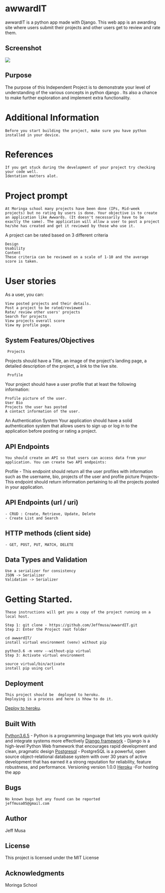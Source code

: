 # awwardIT
awwardIT is a python app made with Django.
This web app is an awarding site where users submit their projects and other users get to  review and rate them. 
 
## Screenshot

<img src="http://cleardarksky.com/csk/getcsk.php?id=AftnCyCCA">
    
## Purpose
The purpose of this Independent Project is to demonstrate your level of understanding of the various concepts in python django .
Its also a chance to make further exploration and implement extra functionality.

# Additional Information
    Before you start building the project, make sure you have python installed in your device.

# References
    If you get stuck during the development of your project try checking your code well.
    Identation matters alot.


# Project prompt
    At Moringa school many projects have been done (IPs, Mid-week projects) but no rating by users is done. Your objective is to create an application like Awwards. (It doesn't necessarily have to be exactly the same). The application will allow a user to post a project he/she has created and get it reviewed by those who use it.

A project can be rated based on 3 different criteria

    Design
    Usability
    Content
    These criteria can be reviewed on a scale of 1-10 and the average score is taken.

# User stories
As a user, you can:

    View posted projects and their details.
    Post a project to be rated/reviewed
    Rate/ review other users' projects
    Search for projects 
    View projects overall score
    View my profile page.

## System Features/Objectives
     Projects
Projects should have a Title, an image of the project's landing page, a detailed description of the project, a link to the live site.

     Profile
Your project should have a user profile that at least the following information:

    Profile picture of the user.
    User Bio
    Projects the user has posted
    A contact information of the user. 
 An Authentication System 
    Your application should have a solid authentication system that allows users to sign up or log in to the application before posting or rating a project.

    
 
##  API Endpoints
    You should create an API so that users can access data from your application. You can create two API endpoints:

Profile - This endpoint should return all the user profiles with information such as the username, bio, projects of the user and profile picture
Projects- This endpoint should return information pertaining to all the projects posted in your application.


## API Endpoints (url / uri)
    - CRUD : Create, Retrieve, Update, Delete 
    - Create List and Search

## HTTP methods (client side)
    - GET, POST, PUT, MATCH, DELETE    
    
## Data Types and Validation
    Use a serializer for consistency 
    JSON -> Serializer
    Validation -> Serializer

# Getting Started.

    These instructions will get you a copy of the project running on a local host.

    Step 1: git clone - https://github.com/Jeffmusa/awwardIT.git
    Step 2: Enter the Project root folder

    cd awwardIT/
    install virtual environment (venv) without pip

    python3.6 -m venv --without-pip virtual
    Step 3: Activate virtual environment

    source virtual/bin/activate
    install pip using curl


## Deployment

    This project should be  deployed to heroku.
    Deploying is a process and here is hhow to do it.

[Deploy to heroku](https://github.com/Jeffmusa/Deployment_to_heroku_django).

## Built With

[Python3.6.5](https://docs.python.org/3/) - Python is a programming language that lets you work quickly and integrate systems more effectively
[Django framework](https://docs.djangoproject.com/en/2.1/) - Django is a high-level Python Web framework that encourages rapid development and clean, pragmatic design
[Postgresql](https://www.postgresql.org/docs/) - PostgreSQL is a powerful, open source object-relational database system with over 30 years of active development that has earned it a strong reputation for reliability, feature robustness, and performance.
    Versioning
    version 1.0.0
 [Heroku](https://dashboard.heroku.com) -For hosting the app

## Bugs

    No known bugs but any found can be reported
    jeffmusa05@gmail.com
## Author

Jeff Musa

## License

This project is licensed under the MIT License

## Acknowledgments

Moringa School


